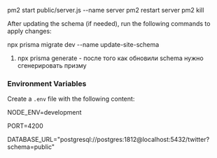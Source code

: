pm2 start public/server.js --name server
pm2 restart server
pm2 kill

After updating the schema (if needed), run the following commands to apply changes:

npx prisma migrate dev --name update-site-schema
1) npx prisma generate - после того как обновили schema нужно сгенерировать призму


### Environment Variables

Create a `.env` file with the following content:

NODE_ENV=development

PORT=4200

DATABASE_URL="postgresql://postgres:1812@localhost:5432/twitter?schema=public"
